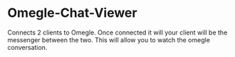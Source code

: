 # Omegle-Chat-Viewer
Connects 2 clients to Omegle.
Once connected it will your client will be the messenger between the two.
This will allow you to watch the omegle conversation.
